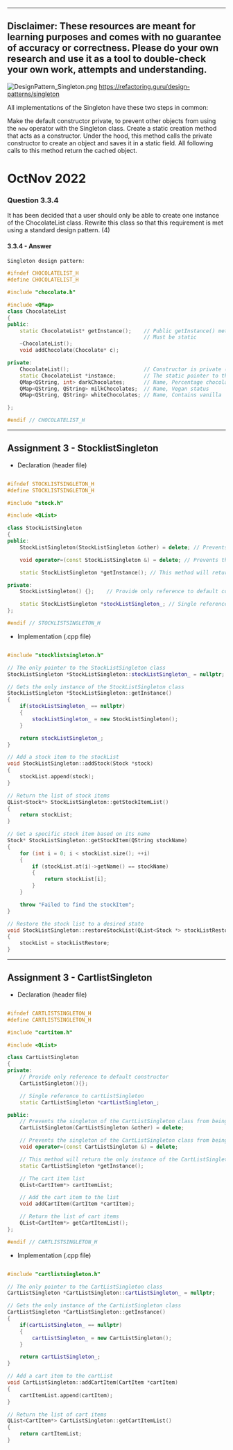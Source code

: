 
---
**Disclaimer**:
These resources are meant for learning purposes and comes with no guarantee of accuracy or correctness.
Please do your own research and use it as a tool to double-check your own work, attempts and understanding.
---

![DesignPattern_Singleton.png](..%2FResources%2FDesignPattern_Singleton.png)
https://refactoring.guru/design-patterns/singleton

All implementations of the Singleton have these two steps in common:

Make the default constructor private, to prevent other objects from using the `new` operator with the Singleton class.
Create a static creation method that acts as a constructor. Under the hood, this method calls the private constructor to create an object and saves it in a static field. All following calls to this method return the cached object.

# OctNov 2022
### Question 3.3.4
It has been decided that a user should only be able to create one instance of the
ChocolateList class. Rewrite this class so that this requirement is met using a standard
design pattern. (4)

#### 3.3.4 - Answer
```c++
Singleton design pattern:

#ifndef CHOCOLATELIST_H
#define CHOCOLATELIST_H

#include "chocolate.h"

#include <QMap>
class ChocolateList
{
public:
    static ChocolateList* getInstance();    // Public getInstance() method returns the only instance of the ChocolateList
                                            // Must be static
    ~ChocolateList();
    void addChocolate(Chocolate* c);

private:
    ChocolateList();                        // Constructor is private (this is a standard in the singleton design pattern)
    static ChocolateList *instance;         // The static pointer to the only instance of the list
    QMap<QString, int> darkChocolates;      // Name, Percentage chocolate
    QMap<QString, QString> milkChocolates;  // Name, Vegan status
    QMap<QString, QString> whiteChocolates; // Name, Contains vanilla

};

#endif // CHOCOLATELIST_H
```

---

## Assignment 3 - StocklistSingleton
- Declaration (header file)

```c++

#ifndef STOCKLISTSINGLETON_H
#define STOCKLISTSINGLETON_H

#include "stock.h"

#include <QList>

class StockListSingleton
{
public:
    StockListSingleton(StockListSingleton &other) = delete; // Prevents the singleton of the StockListSingleton class from being cloned

    void operator=(const StockListSingleton &) = delete; // Prevents the singleton of the StockListSingleton class from being assigned to

    static StockListSingleton *getInstance(); // This method will return the only instance of the StockListSingleton class

private:    
    StockListSingleton() {};    // Provide only reference to default constructor

    static StockListSingleton *stockListSingleton_; // Single reference to stockListSingleton
};

#endif // STOCKLISTSINGLETON_H
```

- Implementation (.cpp file)

```c++

#include "stocklistsingleton.h"

// The only pointer to the StockListSingleton class
StockListSingleton *StockListSingleton::stockListSingleton_ = nullptr;

// Gets the only instance of the StockListSingleton class
StockListSingleton *StockListSingleton::getInstance()
{
    if(stockListSingleton_ == nullptr)
    {
        stockListSingleton_ = new StockListSingleton();
    }

    return stockListSingleton_;
}

// Add a stock item to the stockList
void StockListSingleton::addStock(Stock *stock)
{
    stockList.append(stock);
}

// Return the list of stock items
QList<Stock*> StockListSingleton::getStockItemList()
{
    return stockList;
}

// Get a specific stock item based on its name
Stock* StockListSingleton::getStockItem(QString stockName)
{
    for (int i = 0; i < stockList.size(); ++i)
    {
        if (stockList.at(i)->getName() == stockName)
        {
            return stockList[i];
        }
    }

    throw "Failed to find the stockItem";
}

// Restore the stock list to a desired state
void StockListSingleton::restoreStockList(QList<Stock *> stockListRestore)
{
    stockList = stockListRestore;
}

```

---
## Assignment 3 - CartlistSingleton
- Declaration (header file)

```c++

#ifndef CARTLISTSINGLETON_H
#define CARTLISTSINGLETON_H

#include "cartitem.h"

#include <QList>

class CartListSingleton
{
private:
    // Provide only reference to default constructor
    CartListSingleton(){};

    // Single reference to cartListSingleton
    static CartListSingleton *cartListSingleton_;

public:
    // Prevents the singleton of the CartListSingleton class from being cloned
    CartListSingleton(CartListSingleton &other) = delete;

    // Prevents the singleton of the CartListSingleton class from being assigned to
    void operator=(const CartListSingleton &) = delete;

    // This method will return the only instance of the CartListSingleton class
    static CartListSingleton *getInstance();

    // The cart item list
    QList<CartItem*> cartItemList;

    // Add the cart item to the list
    void addCartItem(CartItem *cartItem);

    // Return the list of cart items
    QList<CartItem*> getCartItemList();
};

#endif // CARTLISTSINGLETON_H
```

- Implementation (.cpp file)

```c++

#include "cartlistsingleton.h"

// The only pointer to the CartListSingleton class
CartListSingleton *CartListSingleton::cartListSingleton_ = nullptr;

// Gets the only instance of the CartListSingleton class
CartListSingleton *CartListSingleton::getInstance()
{
    if(cartListSingleton_ == nullptr)
    {
        cartListSingleton_ = new CartListSingleton();
    }

    return cartListSingleton_;
}

// Add a cart item to the cartList
void CartListSingleton::addCartItem(CartItem *cartItem)
{
    cartItemList.append(cartItem);
}

// Return the list of cart items
QList<CartItem*> CartListSingleton::getCartItemList()
{
    return cartItemList;
}
```